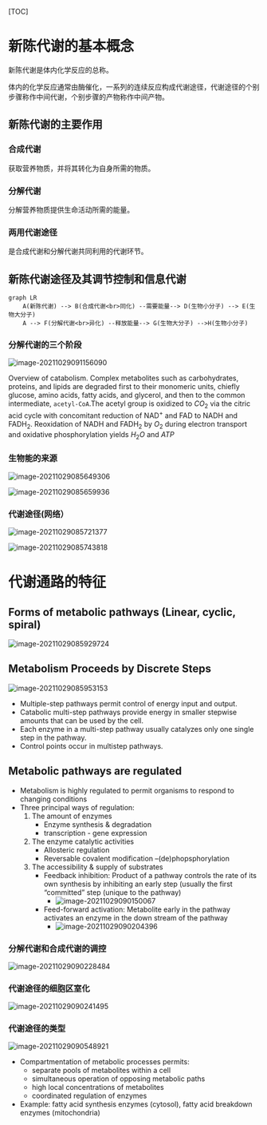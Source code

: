 [TOC]

# 新陈代谢的基本概念

新陈代谢是体内化学反应的总称。 

体内的化学反应通常由酶催化，一系列的连续反应构成代谢途径，代谢途径的个别步骤称作中间代谢，个别步骤的产物称作中间产物。 

##  新陈代谢的主要作用

### 合成代谢

获取营养物质，并将其转化为自身所需的物质。 

### 分解代谢

分解营养物质提供生命活动所需的能量。 

### 两用代谢途径

是合成代谢和分解代谢共同利用的代谢环节。 

## 新陈代谢途径及其调节控制和信息代谢

```mermaid
graph LR
	A(新陈代谢) --> B(合成代谢<br>同化) --需要能量--> D(生物小分子) --> E(生物大分子)
	A --> F(分解代谢<br>异化) --释放能量--> G(生物大分子) -->H(生物小分子)
```

### 分解代谢的三个阶段

![image-20211029091156090](image/image-20211029091156090.png)

Overview of catabolism. Complex metabolites such as carbohydrates, proteins, and lipids are degraded first to their monomeric units, chiefly glucose, amino acids, fatty acids, and glycerol, and then to the common intermediate, `acetyl-CoA`.The acetyl group is oxidized to $CO_2$ via the citric acid cycle with concomitant reduction of $\mathrm{NAD}^+$ and $\mathrm{FAD}$ to $\mathrm{NADH}$ and $\mathrm{FADH}_2$. Reoxidation of NADH and $\mathrm{FADH}_2$ by $O_2$ during electron transport and oxidative phosphorylation yields $H_2O$ and $ATP$

### 生物能的来源

![image-20211029085649306](image/image-20211029085649306.png)

![image-20211029085659936](image/image-20211029085659936.png)

### 代谢途径(网络） 

![image-20211029085721377](image/image-20211029085721377.png)

![image-20211029085743818](image/image-20211029085743818.png)

# 代谢通路的特征

## Forms of metabolic pathways (Linear, cyclic, spiral)

![image-20211029085929724](image/image-20211029085929724.png)

## Metabolism Proceeds by Discrete Steps

![image-20211029085953153](image/image-20211029085953153.png)

+   Multiple-step pathways permit control of energy input and output.
+   Catabolic multi-step pathways provide energy in smaller stepwise amounts that can be used by the cell.
+   Each enzyme in a multi-step pathway usually catalyzes only one single step in the pathway.
+   Control points occur in multistep pathways.

## Metabolic pathways are regulated

+   Metabolism is highly regulated to permit organisms to respond to changing conditions
+   Three principal ways of regulation:
    1.   The amount of enzymes
         +   Enzyme synthesis & degradation 
         - transcription  -   gene expression
    2.   The enzyme catalytic activities
         +   Allosteric regulation 
         +   Reversable covalent modification –(de)phopsphorylation 
    3.   The accessibility & supply of substrates
         +   Feedback inhibition:  Product of a pathway controls the rate of its own synthesis by inhibiting an early step (usually the first “committed” step (unique to the pathway)
             +   ![image-20211029090150067](image/image-20211029090150067.png)
         +   Feed-forward activation: Metabolite early in the pathway activates an enzyme in the down stream of the pathway
             +   ![image-20211029090204396](image/image-20211029090204396.png)



### 分解代谢和合成代谢的调控 

![image-20211029090228484](image/image-20211029090228484.png)

### 代谢途径的细胞区室化 

![image-20211029090241495](image/image-20211029090241495.png)

### 代谢途径的类型 

![image-20211029090548921](image/image-20211029090548921.png)

+   Compartmentation of metabolic processes permits:
    +   separate pools of metabolites within a cell
    +   simultaneous operation of opposing metabolic paths
    +   high local concentrations of metabolites
    +   coordinated regulation of enzymes
+   Example: fatty acid synthesis enzymes (cytosol), fatty acid breakdown enzymes (mitochondria)
